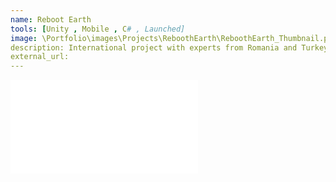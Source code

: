 ```yaml
---
name: Reboot Earth
tools: [Unity , Mobile , C# , Launched]
image: \Portfolio\images\Projects\ReboothEarth\ReboothEarth_Thumbnail.png
description: International project with experts from Romania and Turkey aiming to create a game on the theme of ecology and sustainability.
external_url:
---
```



<div class="video">
  <iframe src="\Portfolio\images\Projects\ReboothEarth\ReboothEarth_Teaser.mp4" frameborder="0" allowfullscreen></iframe>
</div>